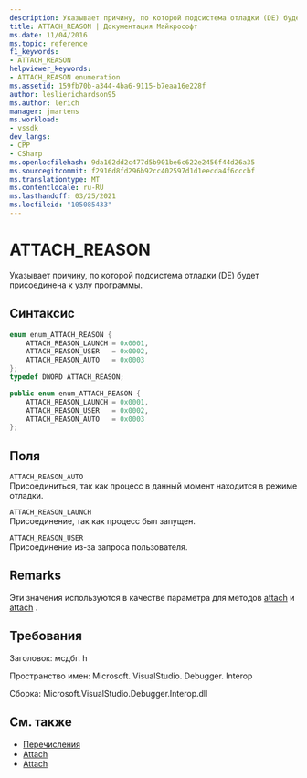 ```yaml
---
description: Указывает причину, по которой подсистема отладки (DE) будет присоединена к узлу программы.
title: ATTACH_REASON | Документация Майкрософт
ms.date: 11/04/2016
ms.topic: reference
f1_keywords:
- ATTACH_REASON
helpviewer_keywords:
- ATTACH_REASON enumeration
ms.assetid: 159fb70b-a344-4ba6-9115-b7eaa16e228f
author: leslierichardson95
ms.author: lerich
manager: jmartens
ms.workload:
- vssdk
dev_langs:
- CPP
- CSharp
ms.openlocfilehash: 9da162dd2c477d5b901be6c622e2456f44d26a35
ms.sourcegitcommit: f2916d8fd296b92cc402597d1d1eecda4f6cccbf
ms.translationtype: MT
ms.contentlocale: ru-RU
ms.lasthandoff: 03/25/2021
ms.locfileid: "105085433"
---
```

# <a name="attach_reason"></a>ATTACH_REASON
Указывает причину, по которой подсистема отладки (DE) будет присоединена к узлу программы.

## <a name="syntax"></a>Синтаксис

```cpp
enum enum_ATTACH_REASON {
    ATTACH_REASON_LAUNCH = 0x0001,
    ATTACH_REASON_USER   = 0x0002,
    ATTACH_REASON_AUTO   = 0x0003
};
typedef DWORD ATTACH_REASON;
```

```csharp
public enum enum_ATTACH_REASON {
    ATTACH_REASON_LAUNCH = 0x0001,
    ATTACH_REASON_USER   = 0x0002,
    ATTACH_REASON_AUTO   = 0x0003
};
```

## <a name="fields"></a>Поля
`ATTACH_REASON_AUTO`\
Присоединиться, так как процесс в данный момент находится в режиме отладки.

`ATTACH_REASON_LAUNCH`\
Присоединение, так как процесс был запущен.

`ATTACH_REASON_USER`\
Присоединение из-за запроса пользователя.

## <a name="remarks"></a>Remarks
Эти значения используются в качестве параметра для методов [attach](../../../extensibility/debugger/reference/idebugengine2-attach.md) и [attach](../../../extensibility/debugger/reference/idebugprogramex2-attach.md) .

## <a name="requirements"></a>Требования
Заголовок: мсдбг. h

Пространство имен: Microsoft. VisualStudio. Debugger. Interop

Сборка: Microsoft.VisualStudio.Debugger.Interop.dll

## <a name="see-also"></a>См. также
- [Перечисления](../../../extensibility/debugger/reference/enumerations-visual-studio-debugging.md)
- [Attach](../../../extensibility/debugger/reference/idebugengine2-attach.md)
- [Attach](../../../extensibility/debugger/reference/idebugprogramex2-attach.md)
